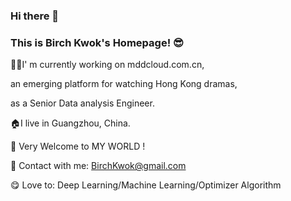 ### Hi there 👋  
### This is Birch Kwok's Homepage! 😎


👨‍💻I' m currently working on mddcloud.com.cn, 

an emerging platform for watching Hong Kong dramas, 

as a Senior Data analysis Engineer. 

🏠I live in Guangzhou, China.

👏 Very Welcome to MY WORLD ! 

📧 Contact with me:  BirchKwok@gmail.com

😋 Love to:  Deep Learning/Machine Learning/Optimizer Algorithm

